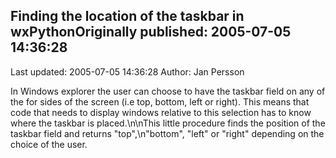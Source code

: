 ## Finding the location of the taskbar in wxPythonOriginally published: 2005-07-05 14:36:28 
Last updated: 2005-07-05 14:36:28 
Author: Jan Persson 
 
In Windows explorer the user can choose to have the taskbar field on any of the for sides of the screen (i.e top, bottom, left or right). This means that code that needs to display windows relative to this selection has to know where the taskbar is placed.\n\nThis little procedure finds the position of the taskbar field and returns "top",\n"bottom", "left" or "right" depending on the choice of the user.
